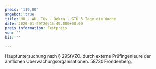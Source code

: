 ```yaml
---
preis: '119,00'
angebot: true
title: HU - AU  Tüv - Dekra - GTÜ 5 Tage die Woche
date: 2020-01-29T20:15:49.000+00:00
preis_information: Festpreis
von: ''
bis: ''

---
```

Hauptuntersuchung nach § 29StVZO. durch externe Prüfingenieure der amtlichen Überwachungsorganisationen. 58730 Fröndenberg.